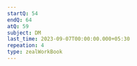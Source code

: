```yaml
---
startQ: 54
endQ: 64
atQ: 59
subject: DM
last_time: 2023-09-07T00:00:00.000+05:30
repeation: 4
type: zealWorkBook
---
```

